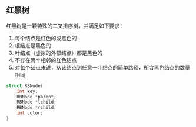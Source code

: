 ## 红黑树

红黑树是一颗特殊的二叉排序树，并满足如下要求：

1. 每个结点是红色的或黑色的
2. 根结点是黑色的
3. 叶结点（虚拟的外部结点）都是黑色的
4. 不存在两个相邻的红色结点
5. 对每个结点来说，从该结点到任意一叶结点的简单路径，所含黑色结点的数量相同

```c++
struct RBNode{
    int key;
    RBNode *parent;
    RBNode *lchild;
    RBNode *rchild;
    int color;
}
```

